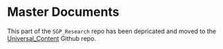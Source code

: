 Master Documents
================

This part of the `SGP_Research` repo has been depricated and moved to the [Universal_Content](https://github.com/CenterForAssessment/Universal_Content) Github repo.
